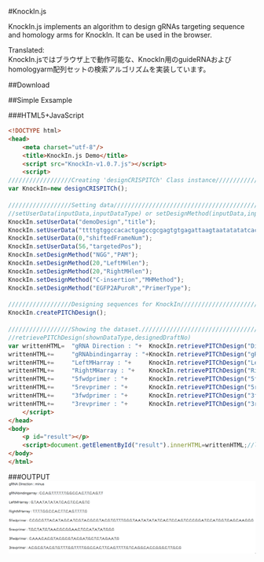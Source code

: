 #KnockIn.js

KnockIn.js implements an algorithm to design gRNAs targeting sequence and homology arms for KnockIn. It can be used in the browser.

Translated:  
KnockIn.jsではブラウザ上で動作可能な、KnockIn用のguideRNAおよびhomologyarm配列セットの検索アルゴリズムを実装しています。

##Download

##Simple Exsample

###HTML5+JavaScript
```html
<!DOCTYPE html>
<head>
	<meta charset="utf-8"/>
	<title>KnockIn.js Demo</title>
	<script src="KnockIn-v1.0.7.js"></script>
	<script>
//////////////////Creating 'designCRISPITCh' Class instance///////////////
var KnockIn=new	designCRISPITCh();

//////////////////Setting data////////////////////////////////////////////
//setUserData(inputData,inputDataType) or setDesignMethod(inputData,inputDataType)
KnockIn.setUserData("demoDesign","title");
KnockIn.setUserData("ttttgtggccacactgagccgcgagtgtgagattaagtaatatatatcactccagttttttggccacttcagttttggaccggccccacgaggaacgccaggcacgcttccagtttttaacgcctgccgcgacggccgctcggaaatcgc".toUpperCase(),"sequence");
KnockIn.setUserData(0,"shiftedFrameNum");
KnockIn.setUserData(56,"targetedPos");
KnockIn.setDesignMethod("NGG","PAM");
KnockIn.setDesignMethod(20,"LeftMHlen");
KnockIn.setDesignMethod(20,"RightMHlen");
KnockIn.setDesignMethod("C-insertion","MHMethod");
KnockIn.setDesignMethod("EGFP2APuroR","PrimerType");

//////////////////Designing sequences for KnockIn/////////////////////////
KnockIn.createPITChDesign();

//////////////////Showing the dataset.////////////////////////////////////
//retrievePITChDesign(shownDataType,designedDraftNo)
var writtenHTML=  "gRNA Direction : "+  KnockIn.retrievePITChDesign("Direction",0)+       "<br><br>";
writtenHTML+=     "gRNAbindingarray : "+KnockIn.retrievePITChDesign("gRNAbindingarray",0)+"<br><br>";
writtenHTML+=     "LeftMHarray : "+     KnockIn.retrievePITChDesign("LeftMHarray",0)+     "<br><br>";
writtenHTML+=     "RightMHarray : "+    KnockIn.retrievePITChDesign("RightMHarray",0)+    "<br><br>";
writtenHTML+=     "5fwdprimer : "+      KnockIn.retrievePITChDesign("5fwdprimer",0)+      "<br><br>";
writtenHTML+=     "5revprimer : "+      KnockIn.retrievePITChDesign("5revprimer",0)+      "<br><br>";
writtenHTML+=     "3fwdprimer : "+      KnockIn.retrievePITChDesign("3fwdprimer",0)+      "<br><br>";
writtenHTML+=     "3revprimer : "+      KnockIn.retrievePITChDesign("3revprimer",0)+      "<br><br>";
	</script>
</head>
<body>
	<p id="result"></p>
	<script>document.getElementById("result").innerHTML=writtenHTML;//loaded!!!</script>
</body>
</html>
```

###OUTPUT
![simpleexample_result](https://github.com/Kazuki-Nakamae/public/blob/master/KnockInjs/images/simpleexample_result.jpg "simpleexample_result")
